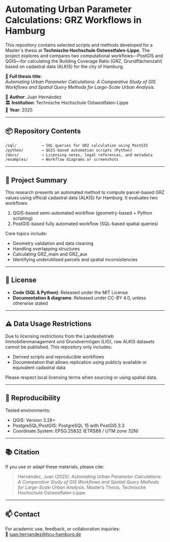 # Automating Urban Parameter Calculations: GRZ Workflows in Hamburg

This repository contains selected scripts and methods developed for a Master's thesis at **Technische Hochschule Ostwestfalen-Lippe**. The project explores and compares two computational workflows—PostGIS and QGIS—for calculating the Building Coverage Ratio (GRZ, Grundflächenzahl) based on cadastral data (ALKIS) for the city of Hamburg.

📄 **Full thesis title**:  
*Automating Urban Parameter Calculations: A Comparative Study of GIS Workflows and Spatial Query Methods for Large-Scale Urban Analysis.*

👤 **Author**: Juan Hernández  
🏛️ **Institution**: Technische Hochschule Ostwestfalen-Lippe  
📅 **Year**: 2025

---

## 📦 Repository Contents

```bash
/sql/           → SQL queries for GRZ calculation using PostGIS  
/python/        → QGIS-based automation scripts (Python)  
/docs/          → Licensing notes, legal references, and metadata  
/examples/      → Workflow diagrams or screenshots  
```

---

## 📌 Project Summary

This research presents an automated method to compute parcel-based GRZ values using official cadastral data (ALKIS) for Hamburg. It evaluates two workflows:
1. QGIS-based semi-automated workflow (geometry-based + Python scripting)
2. PostGIS-based fully automated workflow (SQL-based spatial queries)

Core topics include:
- Geometry validation and data cleaning
- Handling overlapping structures
- Calculating GRZ_main and GRZ_aux
- Identifying underutilised parcels and spatial inconsistencies

---

## 🧾 License

- **Code (SQL & Python)**: Released under the MIT License  
- **Documentation & diagrams**: Released under CC-BY 4.0, unless otherwise stated

---

## ⚠️ Data Usage Restrictions

Due to licensing restrictions from the Landesbetrieb Immobilienmanagement und Grundvermögen (LIG), raw ALKIS datasets cannot be published. This repository only includes:
- Derived scripts and reproducible workflows
- Documentation that allows replication using publicly available or equivalent cadastral data

Please respect local licensing terms when sourcing or using spatial data.

---

## 🔁 Reproducibility

Tested environments:
- QGIS: Version 3.28+
- PostgreSQL/PostGIS: PostgreSQL 15 with PostGIS 3.3
- Coordinate System: EPSG:25832 (ETRS89 / UTM zone 32N)

---

## 📚 Citation

If you use or adapt these materials, please cite:

> Hernández, Juan (2025). *Automating Urban Parameter Calculations: A Comparative Study of GIS Workflows and Spatial Query Methods for Large-Scale Urban Analysis*. Master’s Thesis, Technische Hochschule Ostwestfalen-Lippe.

---

## 📫 Contact

For academic use, feedback, or collaboration inquiries:  
📧 juan.hernandez@hcu-hamburg.de

